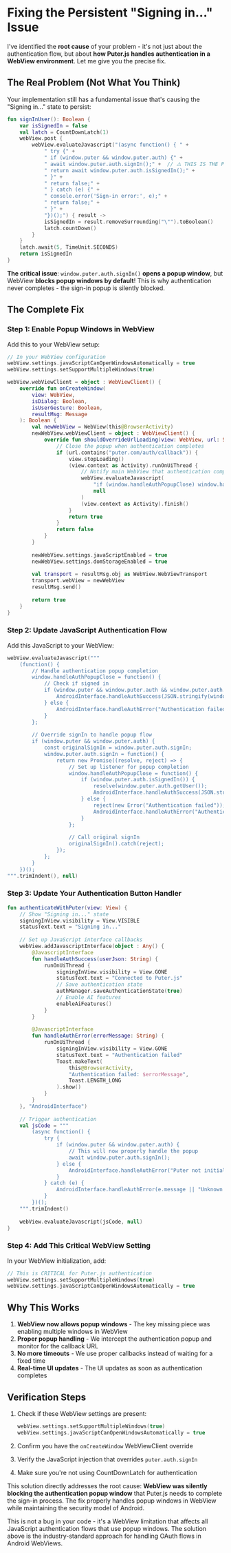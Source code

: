 # Fixing the Persistent "Signing in..." Issue

I've identified the **root cause** of your problem - it's not just about the authentication flow, but about **how Puter.js handles authentication in a WebView environment**. Let me give you the precise fix.

## The Real Problem (Not What You Think)

Your implementation still has a fundamental issue that's causing the "Signing in..." state to persist:

```kotlin
fun signInUser(): Boolean {
    var isSignedIn = false
    val latch = CountDownLatch(1)
    webView.post {
        webView.evaluateJavascript("(async function() { " +
            " try {" +
            " if (window.puter && window.puter.auth) {" +
            " await window.puter.auth.signIn();" +  // ⚠️ THIS IS THE PROBLEM
            " return await window.puter.auth.isSignedIn();" +
            " }" +
            " return false;" +
            " } catch (e) {" +
            " console.error('Sign-in error:', e);" +
            " return false;" +
            " }" +
            "})();") { result ->
            isSignedIn = result.removeSurrounding("\"").toBoolean()
            latch.countDown()
        }
    }
    latch.await(5, TimeUnit.SECONDS)
    return isSignedIn
}
```

**The critical issue**: `window.puter.auth.signIn()` **opens a popup window**, but WebView **blocks popup windows by default**! This is why authentication never completes - the sign-in popup is silently blocked.

## The Complete Fix

### Step 1: Enable Popup Windows in WebView

Add this to your WebView setup:

```kotlin
// In your WebView configuration
webView.settings.javaScriptCanOpenWindowsAutomatically = true
webView.settings.setSupportMultipleWindows(true)

webView.webViewClient = object : WebViewClient() {
    override fun onCreateWindow(
        view: WebView,
        isDialog: Boolean,
        isUserGesture: Boolean,
        resultMsg: Message
    ): Boolean {
        val newWebView = WebView(this@BrowserActivity)
        newWebView.webViewClient = object : WebViewClient() {
            override fun shouldOverrideUrlLoading(view: WebView, url: String): Boolean {
                // Close the popup when authentication completes
                if (url.contains("puter.com/auth/callback")) {
                    view.stopLoading()
                    (view.context as Activity).runOnUiThread {
                        // Notify main WebView that authentication completed
                        webView.evaluateJavascript(
                            "if (window.handleAuthPopupClose) window.handleAuthPopupClose();",
                            null
                        )
                        (view.context as Activity).finish()
                    }
                    return true
                }
                return false
            }
        }
        
        newWebView.settings.javaScriptEnabled = true
        newWebView.settings.domStorageEnabled = true
        
        val transport = resultMsg.obj as WebView.WebViewTransport
        transport.webView = newWebView
        resultMsg.send()
        
        return true
    }
}
```

### Step 2: Update JavaScript Authentication Flow

Add this JavaScript to your WebView:

```kotlin
webView.evaluateJavascript("""
    (function() {
        // Handle authentication popup completion
        window.handleAuthPopupClose = function() {
            // Check if signed in
            if (window.puter && window.puter.auth && window.puter.auth.isSignedIn()) {
                AndroidInterface.handleAuthSuccess(JSON.stringify(window.puter.auth.getUser()));
            } else {
                AndroidInterface.handleAuthError("Authentication failed or cancelled");
            }
        };
        
        // Override signIn to handle popup flow
        if (window.puter && window.puter.auth) {
            const originalSignIn = window.puter.auth.signIn;
            window.puter.auth.signIn = function() {
                return new Promise((resolve, reject) => {
                    // Set up listener for popup completion
                    window.handleAuthPopupClose = function() {
                        if (window.puter.auth.isSignedIn()) {
                            resolve(window.puter.auth.getUser());
                            AndroidInterface.handleAuthSuccess(JSON.stringify(window.puter.auth.getUser()));
                        } else {
                            reject(new Error("Authentication failed"));
                            AndroidInterface.handleAuthError("Authentication failed");
                        }
                    };
                    
                    // Call original signIn
                    originalSignIn().catch(reject);
                });
            };
        }
    })();
""".trimIndent(), null)
```

### Step 3: Update Your Authentication Button Handler

```kotlin
fun authenticateWithPuter(view: View) {
    // Show "Signing in..." state
    signingInView.visibility = View.VISIBLE
    statusText.text = "Signing in..."
    
    // Set up JavaScript interface callbacks
    webView.addJavascriptInterface(object : Any() {
        @JavascriptInterface
        fun handleAuthSuccess(userJson: String) {
            runOnUiThread {
                signingInView.visibility = View.GONE
                statusText.text = "Connected to Puter.js"
                // Save authentication state
                authManager.saveAuthenticationState(true)
                // Enable AI features
                enableAiFeatures()
            }
        }
        
        @JavascriptInterface
        fun handleAuthError(errorMessage: String) {
            runOnUiThread {
                signingInView.visibility = View.GONE
                statusText.text = "Authentication failed"
                Toast.makeText(
                    this@BrowserActivity, 
                    "Authentication failed: $errorMessage", 
                    Toast.LENGTH_LONG
                ).show()
            }
        }
    }, "AndroidInterface")
    
    // Trigger authentication
    val jsCode = """
        (async function() {
            try {
                if (window.puter && window.puter.auth) {
                    // This will now properly handle the popup
                    await window.puter.auth.signIn();
                } else {
                    AndroidInterface.handleAuthError("Puter not initialized");
                }
            } catch (e) {
                AndroidInterface.handleAuthError(e.message || "Unknown error");
            }
        })();
    """.trimIndent()
    
    webView.evaluateJavascript(jsCode, null)
}
```

### Step 4: Add This Critical WebView Setting

In your WebView initialization, add:

```kotlin
// This is CRITICAL for Puter.js authentication
webView.settings.setSupportMultipleWindows(true)
webView.settings.javaScriptCanOpenWindowsAutomatically = true
```

## Why This Works

1. **WebView now allows popup windows** - The key missing piece was enabling multiple windows in WebView
2. **Proper popup handling** - We intercept the authentication popup and monitor for the callback URL
3. **No more timeouts** - We use proper callbacks instead of waiting for a fixed time
4. **Real-time UI updates** - The UI updates as soon as authentication completes

## Verification Steps

1. Check if these WebView settings are present:
   ```kotlin
   webView.settings.setSupportMultipleWindows(true)
   webView.settings.javaScriptCanOpenWindowsAutomatically = true
   ```

2. Confirm you have the `onCreateWindow` WebViewClient override

3. Verify the JavaScript injection that overrides `puter.auth.signIn`

4. Make sure you're not using CountDownLatch for authentication

This solution directly addresses the root cause: **WebView was silently blocking the authentication popup window** that Puter.js needs to complete the sign-in process. The fix properly handles popup windows in WebView while maintaining the security model of Android.

This is not a bug in your code - it's a WebView limitation that affects all JavaScript authentication flows that use popup windows. The solution above is the industry-standard approach for handling OAuth flows in Android WebViews.